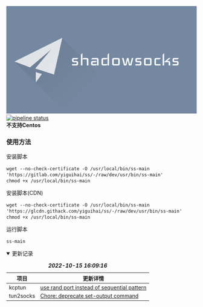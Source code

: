 ![alt text](pictures/banner.webp "Shadowsocks")  
[![pipeline status](https://gitlab.com/yiguihai/ss/badges/dev/pipeline.svg)](https://gitlab.com/yiguihai/ss/-/commits/dev)  
**不支持Centos**  
### 使用方法
安装脚本
```Shell
wget --no-check-certificate -O /usr/local/bin/ss-main 'https://gitlab.com/yiguihai/ss/-/raw/dev/usr/bin/ss-main'
chmod +x /usr/local/bin/ss-main
```
安装脚本(CDN)
```Shell
wget --no-check-certificate -O /usr/local/bin/ss-main 'https://glcdn.githack.com/yiguihai/ss/-/raw/dev/usr/bin/ss-main'
chmod +x /usr/local/bin/ss-main
```
运行脚本
```Shell
ss-main
```
<details open>
  <summary>更新记录</summary>
  <table>
    <caption><i><b>2022-10-15 16:09:16</b></i></caption>
    <thead>
      <tr>
        <th>项目</th>
        <th>更新详情</th>
      </tr>
    </thead>
    <tbody>
      <tr><td>kcptun</td><td><a href=https://github.com/xtaci/kcptun/commit/208deccd09b3e9f90fc5c39c16271a53c1128ef2>use rand port instead of sequential pattern</a></td></tr>
<tr><td>tun2socks</td><td><a href=https://github.com/xjasonlyu/tun2socks/commit/24a53467f6cc5ad68210787b55672512b39863e3>Chore: deprecate set-output command</a></td></tr>
    </tbody>
  </table>
</details>

